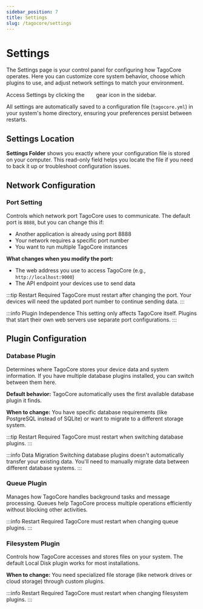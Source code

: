```yaml
---
sidebar_position: 7
title: Settings
slug: /tagocore/settings
---
```


# Settings

The Settings page is your control panel for configuring how TagoCore operates. Here you can customize core system behavior, choose which plugins to use, and adjust network settings to match your environment.

Access Settings by clicking the &nbsp;<img src="/docs_imagem/tagocore/icons/cog.svg" width="15px"/>&nbsp; gear icon in the sidebar.

All settings are automatically saved to a configuration file (`tagocore.yml`) in your system's home directory, ensuring your preferences persist between restarts.

## Settings Location

**Settings Folder** shows you exactly where your configuration file is stored on your computer. This read-only field helps you locate the file if you need to back it up or troubleshoot configuration issues.

## Network Configuration

### Port Setting
Controls which network port TagoCore uses to communicate. The default port is `8888`, but you can change this if:
- Another application is already using port 8888
- Your network requires a specific port number
- You want to run multiple TagoCore instances

**What changes when you modify the port:**
- The web address you use to access TagoCore (e.g., `http://localhost:9000`)
- The API endpoint your devices use to send data

:::tip Restart Required
TagoCore must restart after changing the port. Your devices will need the updated port number to continue sending data.
:::

:::info Plugin Independence
This setting only affects TagoCore itself. Plugins that start their own web servers use separate port configurations.
:::

## Plugin Configuration

### Database Plugin
Determines where TagoCore stores your device data and system information. If you have multiple database plugins installed, you can switch between them here.

**Default behavior:** TagoCore automatically uses the first available database plugin it finds.

**When to change:** You have specific database requirements (like PostgreSQL instead of SQLite) or want to migrate to a different storage system.

:::tip Restart Required
TagoCore must restart when switching database plugins.
:::

:::info Data Migration
Switching database plugins doesn't automatically transfer your existing data. You'll need to manually migrate data between different database systems.
:::

### Queue Plugin
Manages how TagoCore handles background tasks and message processing. Queues help TagoCore process multiple operations efficiently without blocking other activities.

:::info Restart Required
TagoCore must restart when changing queue plugins.
:::

### Filesystem Plugin
Controls how TagoCore accesses and stores files on your system. The default Local Disk plugin works for most installations.

**When to change:** You need specialized file storage (like network drives or cloud storage) through custom plugins.

:::info Restart Required
TagoCore must restart when changing filesystem plugins.
:::
